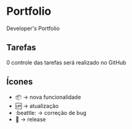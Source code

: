 # Portfolio
Developer's Portfolio

## Tarefas

0 controle das tarefas será realizado no GitHub

## Ícones

- :package: -> nova funcionalidade
- :up: -> atualização
- :beattle: -> correção de bug
- :checkered_flag: -> release
